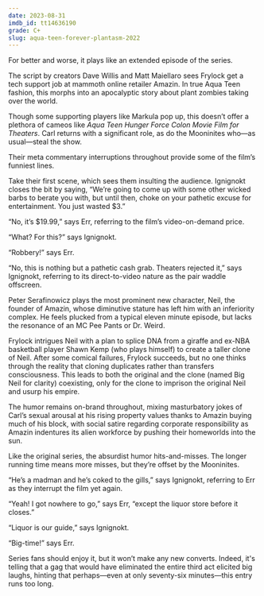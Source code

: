 ```yaml
---
date: 2023-08-31
imdb_id: tt14636190
grade: C+
slug: aqua-teen-forever-plantasm-2022
---
```


For better and worse, it plays like an extended episode of the series.

<!-- end -->

The script by creators Dave Willis and Matt Maiellaro sees Frylock get a tech support job at mammoth online retailer Amazin. In true Aqua Teen fashion, this morphs into an apocalyptic story about plant zombies taking over the world.

Though some supporting players like Markula pop up, this doesn’t offer a plethora of cameos like <span data-imdb-id="">_Aqua Teen Hunger Force Colon Movie Film for Theaters_</span>. Carl returns with a significant role, as do the Mooninites who—as usual—steal the show.

Their meta commentary interruptions throughout provide some of the film’s funniest lines.

Take their first scene, which sees them insulting the audience. Ignignokt closes the bit by saying, “We’re going to come up with some other wicked barbs to berate you with, but until then, choke on your pathetic excuse for entertainment. You just wasted $3.”

“No, it’s $19.99,” says Err, referring to the film’s video-on-demand price.

“What? For this?” says Ignignokt.

“Robbery!” says Err.

“No, this is nothing but a pathetic cash grab. Theaters rejected it,” says Ignignokt, referring to its direct-to-video nature as the pair waddle offscreen.

Peter Serafinowicz plays the most prominent new character, Neil, the founder of Amazin, whose diminutive stature has left him with an inferiority complex. He feels plucked from a typical eleven minute episode, but lacks the resonance of an MC Pee Pants or Dr. Weird.

Frylock intrigues Neil with a plan to splice DNA from a giraffe and ex-NBA basketball player Shawn Kemp (who plays himself) to create a taller clone of Neil. After some comical failures, Frylock succeeds, but no one thinks through the reality that cloning duplicates rather than transfers consciousness. This leads to both the original and the clone (named Big Neil for clarity) coexisting, only for the clone to imprison the original Neil and usurp his empire.

The humor remains on-brand throughout, mixing masturbatory jokes of Carl’s sexual arousal at his rising property values thanks to Amazin buying much of his block, with social satire regarding corporate responsibility as Amazin indentures its alien workforce by pushing their homeworlds into the sun.

Like the original series, the absurdist humor hits-and-misses. The longer running time means more misses, but they’re offset by the Mooninites.

“He’s a madman and he’s coked to the gills,” says Ignignokt, referring to Err as they interrupt the film yet again.

“Yeah! I got nowhere to go,” says Err, “except the liquor store before it closes.”

“Liquor is our guide,” says Ignignokt.

“Big-time!” says Err.

Series fans should enjoy it, but it won’t make any new converts. Indeed, it's telling that a gag that would have eliminated the entire third act elicited big laughs, hinting that perhaps—even at only seventy-six minutes—this entry runs too long.
